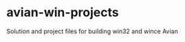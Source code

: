 avian-win-projects
==================

Solution and project files for building win32 and wince Avian